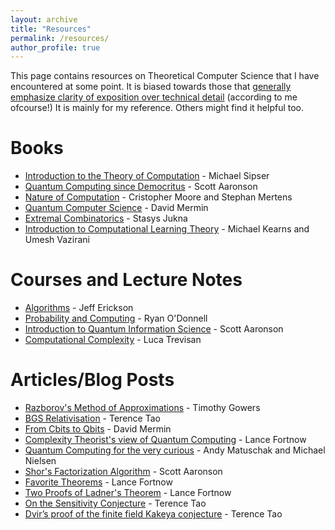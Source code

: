 ```yaml
---
layout: archive
title: "Resources"
permalink: /resources/
author_profile: true
---
```


This page contains resources on Theoretical Computer Science that I have encountered at some point. It is biased towards those that [generally emphasize clarity of exposition over technical detail](https://qchu.wordpress.com/reading-recommendations/) (according to me ofcourse!) It is mainly for my reference. Others might find it helpful too.

# Books
* [Introduction to the Theory of Computation](http://math.mit.edu/~sipser/book.html) - Michael Sipser
* [Quantum Computing since Democritus](https://www.scottaaronson.com/democritus/) - Scott Aaronson
* [Nature of Computation](http://nature-of-computation.org/) - Cristopher Moore and Stephan Mertens
* [Quantum Computer Science](https://www.cambridge.org/core/books/quantum-computer-science/66462590D10C8010017CF1D7C45708D7) - David Mermin
* [Extremal Combinatorics](https://web.vu.lt/mif/s.jukna/EC_Book_2nd/index.html) - Stasys Jukna
* [Introduction to Computational Learning Theory](https://mitpress.mit.edu/books/introduction-computational-learning-theory) - Michael Kearns and Umesh Vazirani

# Courses and Lecture Notes
* [Algorithms](http://jeffe.cs.illinois.edu/teaching/algorithms/) - Jeff Erickson
* [Probability and Computing](https://www.cs.cmu.edu/~odonnell/papers/probability-and-computing-lecture-notes.pdf) - Ryan O'Donnell
* [Introduction to Quantum Information Science](https://www.scottaaronson.com/qclec.pdf) - Scott Aaronson
* [Computational Complexity](https://people.eecs.berkeley.edu/~luca/notes/complexitynotes02.pdf) - Luca Trevisan

# Articles/Blog Posts
* [Razborov's Method of Approximations](https://gowers.files.wordpress.com/2009/05/razborov2.pdf) - Timothy Gowers
* [BGS Relativisation](https://terrytao.wordpress.com/2009/08/01/pnp-relativisation-and-multiple-choice-exams/) - Terence Tao
* [From Cbits to Qbits](https://arxiv.org/abs/quant-ph/0207118) - David Mermin
* [Complexity Theorist's view of Quantum Computing](https://arxiv.org/abs/quant-ph/0003035) - Lance Fortnow
* [Quantum Computing for the very curious](https://quantum.country/qcvc) - Andy Matuschak and Michael Nielsen
* [Shor's Factorization Algorithm](https://www.scottaaronson.com/blog/?p=208) - Scott Aaronson
* [Favorite Theorems](https://blog.computationalcomplexity.org/2014/12/favorite-theorems-recap.html) - Lance Fortnow
* [Two Proofs of Ladner's Theorem](http://oldblog.computationalcomplexity.org/media/ladner.pdf) - Lance Fortnow
* [On the Sensitivity Conjecture](https://terrytao.wordpress.com/2019/07/26/twisted-convolution-and-the-sensitivity-conjecture/) - Terence Tao
* [Dvir’s proof of the finite field Kakeya conjecture](https://terrytao.wordpress.com/2008/03/24/dvirs-proof-of-the-finite-field-kakeya-conjecture/) - Terence Tao

